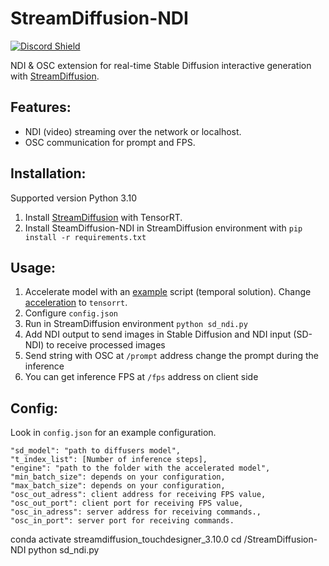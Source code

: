 # StreamDiffusion-NDI
<a href="https://discord.com/invite/wNW8xkEjrf"><img src="https://discord.com/api/guilds/838923088997122100/widget.png?style=shield" alt="Discord Shield"/></a>

NDI & OSC extension for real-time Stable Diffusion interactive generation with [StreamDiffusion](https://pages.github.com/](https://github.com/cumulo-autumn/StreamDiffusion)https://github.com/cumulo-autumn/StreamDiffusion).

## Features:
* NDI (video) streaming over the network or localhost.
* OSC communication for prompt and FPS.

## Installation:
Supported version Python 3.10
1) Install [StreamDiffusion](https://github.com/cumulo-autumn/StreamDiffusion?tab=readme-ov-file#installation) with TensorRT.
2) Install SteamDiffusion-NDI in StreamDiffusion environment with ```pip install -r requirements.txt```

## Usage:
1) Accelerate model with an [example](https://github.com/cumulo-autumn/StreamDiffusion/blob/main/examples/img2img/single.py) script  (temporal solution). Change [acceleration](https://github.com/cumulo-autumn/StreamDiffusion/blob/63a240a771247968b0fed9877d3c0436d3110b86/examples/img2img/single.py#L24C7-L24C7) to ```tensorrt```.
2) Configure ```config.json```
3) Run in StreamDiffusion environment ```python sd_ndi.py```
4) Add NDI output to send images in Stable Diffusion and NDI input (SD-NDI) to receive processed images
5) Send string with OSC at ```/prompt``` address change the prompt during the inference
6) You can get inference FPS at ```/fps``` address on client side

## Config:
Look in ```config.json``` for an example configuration.

	"sd_model": "path to diffusers model",
	"t_index_list": [Number of inference steps],
	"engine": "path to the folder with the accelerated model",
	"min_batch_size": depends on your configuration,
	"max_batch_size": depends on your configuration,
	"osc_out_adress": client address for receiving FPS value,
	"osc_out_port": client port for receiving FPS value,
	"osc_in_adress": server address for receiving commands.,
	"osc_in_port": server port for receiving commands.



conda activate streamdiffusion_touchdesigner_3.10.0
cd /StreamDiffusion-NDI
python sd_ndi.py